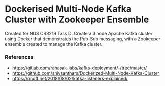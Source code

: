 # Dockerised Multi-Node Kafka Cluster with Zookeeper Ensemble
Created for NUS CS3219 Task D: Create a 3 node Apache Kafka cluster using Docker that demonstrates the Pub-Sub messaging, with a Zookeeper ensemble created to manage the Kafka cluster.
### References
- https://gitlab.com/rahasak-labs/kafka-deployment/-/tree/master/
- https://github.com/shivsantham/Dockerized-Multi-Node-Kafka-Cluster
- https://rmoff.net/2018/08/02/kafka-listeners-explained/
